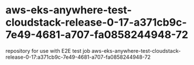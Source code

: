 # aws-eks-anywhere-test-cloudstack-release-0-17-a371cb9c-7e49-4681-a707-fa0858244948-72
repository for use with E2E test job aws-eks-anywhere-test-cloudstack-release-0-17:a371cb9c-7e49-4681-a707-fa0858244948-72
